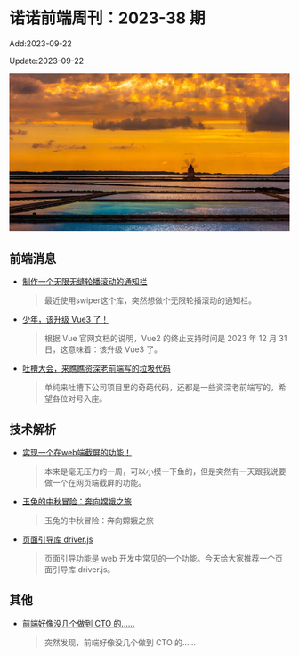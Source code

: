 <!--
 * @Description: weekly-38
 * @Author: zoeblow
 * @Email: zoeblow@gmail.com
 * @Date: 2023-01-01 20:20:38
 * @LastEditors: wangfuyuan
 * @LastEditTime: 2023-09-22 16:49:45
 * @FilePath: \nuofe-weekly1\2023\weekly-38.md
 -->

# 诺诺前端周刊：2023-38 期

Add:2023-09-22

Update:2023-09-22

![202338](../images/2023/202338.jpg)

## 前端消息

- [制作一个无限无缝轮播滚动的通知栏](https://juejin.cn/post/7280812850823954466)

  > 最近使用swiper这个库，突然想做个无限轮播滚动的通知栏。

- [少年，该升级 Vue3 了！](https://juejin.cn/post/7280006603637751865)

  > 根据 Vue 官网文档的说明，Vue2 的终止支持时间是 2023 年 12 月 31 日，这意味着：该升级 Vue3 了。

- [吐槽大会，来瞧瞧资深老前端写的垃圾代码](https://juejin.cn/post/7265505732158472249)

  > 单纯来吐槽下公司项目里的奇葩代码，还都是一些资深老前端写的，希望各位对号入座。

## 技术解析

- [实现一个在web端截屏的功能！](https://juejin.cn/post/7276694924137463842)

  > 本来是毫无压力的一周，可以小摸一下鱼的，但是突然有一天跟我说要做一个在网页端截屏的功能。

- [玉兔的中秋冒险：奔向嫦娥之旅](https://juejin.cn/post/7279346413915406391)

  > 玉兔的中秋冒险：奔向嫦娥之旅

- [页面引导库 driver.js](https://juejin.cn/post/7262542750405804091)

  > 页面引导功能是 web 开发中常见的一个功能。今天给大家推荐一个页面引导库 driver.js。

## 其他

- [前端好像没几个做到 CTO 的……](https://juejin.cn/post/7261807670746513463)

  > 突然发现，前端好像没几个做到 CTO 的……
